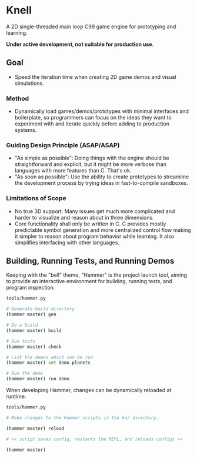 # Knell

A 2D single-threaded main loop C99 game engine for prototyping and learning.

**Under active development, not suitable for production use**.

## Goal

- Speed the iteration time when creating 2D game demos and visual simulations.

### Method

- Dynamically load games/demos/prototypes with minimal interfaces and
  boilerplate, so programmers can focus on the ideas they want to experiment
  with and iterate quickly before adding to production systems.

### Guiding Design Principle (ASAP/ASAP)

- "As simple as possible": Doing things with the engine should be
  straightforward and explicit, but it might be more verbose than languages with
  more features than C.  That's ok.
- "As soon as possible": Use the ability to create prototypes to streamline
  the development process by trying ideas in fast-to-compile sandboxes.

### Limitations of Scope

- No true 3D support.  Many issues get much more complicated and harder to
  visualize and reason about in three dimensions.
- Core functionality shall only be written in C.  C provides mostly predictable
  symbol generation and more centralized control flow making it simpler to
  reason about program behavior while learning.  It also simplifies interfacing
  with other languages.

## Building, Running Tests, and Running Demos

Keeping with the "bell" theme, "Hammer" is the project launch tool, aiming to
provide an interactive environment for building, running tests, and program
inspection.

```bash
tools/hammer.py

# Generate build directory
(hammer master) gen

# Do a build
(hammer master) build

# Run tests
(hammer master) check

# List the demos which can be run
(hammer master) set demo planets

# Run the demo
(hammer master) run demo
```

When developing Hammer, changes can be dynamically reloaded at runtime.

```bash
tools/hammer.py

# Make changes to the Hammer scripts in the kn/ directory.

(hammer master) reload

# << script saves config, restarts the REPL, and reloads configs >>

(hammer master)
```

